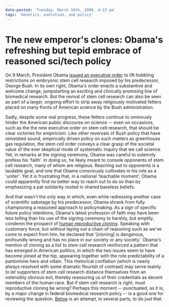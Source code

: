 ```yaml
---
date-posted: 'Tuesday, March 10th, 2009, 4:23 pm'
tags: 'Genetics, evolution, and policy'
---
```


# The new emperor's clones: Obama's refreshing but tepid embrace of reasoned sci/tech policy

On 9 March, President Obama [issued an executive order](http://www.nytimes.com/2009/03/10/us/politics/10stem.html) to lift hobbling restrictions on embryonic stem cell research imposed by his predecessor, George Bush. In its own right, Obama's order enacts a substantive and welcome change, jumpstarting an exciting and clinically promising line of biomedical research. But the revival of stem cell research can also be seen as part of a larger, ongoing effort to strip away religiously motivated fetters placed on many fronts of American science by the Bush administration.

Sadly, despite some real progress, these fetters continue to ominously hinder the American public discourse on science -- even on occasions, such as the the new executive order on stem cell research, that should be clear victories for empiricism. Like other reversals of Bush policy that have reinstated sound, empirically driven policy on such matters as greenhouse gas regulation, the stem cell order conveys a clear grasp of the societal value of the ever skeptical mode of systematic inquiry that we call science. Yet, in remarks at the signing ceremony, Obama was careful to solemnly profess his 'faith'. In doing so, he likely meant to console opponents of stem cell research, many of whom are religious. Reaching out to opponents is a laudable goal, and one that Obama consciously cultivates in his role as a 'uniter'. Yet it is frustrating that, in a national 'teachable moment', Obama could apparently find no better way to reach out to do so than by emphasizing a pat solidarity rooted in shared baseless beliefs.

And that wasn't the only way in which, even while redressing another case of scientific sabotage by his predecessor, Obama shrank from fully championing a reasoned approach to policymaking. As a sign of specific future policy intentions, Obama's latest profession of faith may have been less telling than his use of the signing ceremony to harshly, but emptily, condemn the prospect of [human reproductive cloning](http://www.geneticsandsociety.org/article.php?id=282). Speaking with customary force, but without laying out a chain of reasoning such as we've come to expect from him, he declared that '[cloning] is dangerous, profoundly wrong and has no place in our society or any society.' Obama's mention of cloning as a foil to stem cell research reinforced a pattern that has emerged in American politics, in which the two issues seem to have become joined at the hip, appearing together with the rote predictability of a pantomime hero and villain. This rhetorical conflation (which is nearly always resolved with some dramatic flourish of contrast) may serve mainly to let supporters of stem cell research distance themselves from an ostensibly obvious evil, thereby reassuring us of their credentials as decent members of the human race. But if stem cell research is right, must reproductive cloning be wrong? Perhaps this moment -- punctuated, as it is, by a major change in federal biomedical research policy -- is a good one for reviewing the question. [Below](http://genomena.com/reproductive-technology-article/cloning-part-one-the-saga-of-bill-s812/) is an attempt, in several parts, to do just that.
